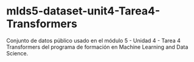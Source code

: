# mlds5-dataset-unit4-Tarea4-Transformers
Conjunto de datos público usado en el módulo 5 - Unidad 4 - Tarea 4 Transformers del programa de formación en Machine Learning and Data Science.
